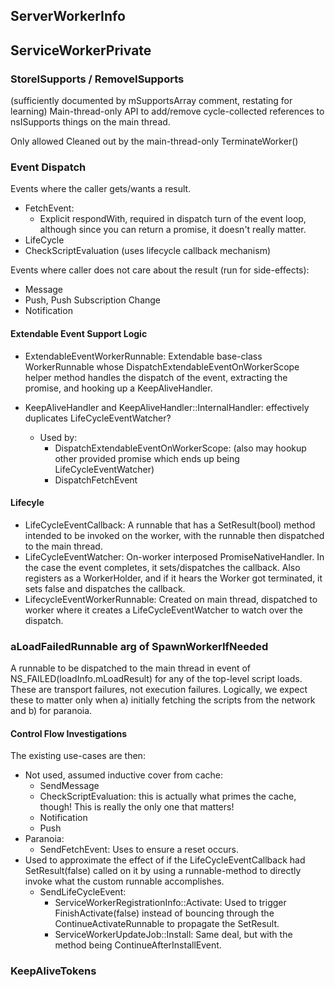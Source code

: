 ## ServerWorkerInfo ##



## ServiceWorkerPrivate ##

### StoreISupports / RemoveISupports ###

(sufficiently documented by mSupportsArray comment, restating for learning)
Main-thread-only API to add/remove cycle-collected references to nsISupports
things on the main thread.

Only allowed Cleaned out by the main-thread-only TerminateWorker()

### Event Dispatch ###

Events where the caller gets/wants a result.
* FetchEvent:
  * Explicit respondWith, required in dispatch turn of the event loop, although
    since you can return a promise, it doesn't really matter.
* LifeCycle
* CheckScriptEvaluation (uses lifecycle callback mechanism)

Events where caller does not care about the result (run for side-effects):
* Message
* Push, Push Subscription Change
* Notification

#### Extendable Event Support Logic ####

* ExtendableEventWorkerRunnable: Extendable base-class WorkerRunnable whose
  DispatchExtendableEventOnWorkerScope helper method handles the dispatch of
  the event, extracting the promise, and hooking up a KeepAliveHandler.

* KeepAliveHandler and KeepAliveHandler::InternalHandler: effectively duplicates
  LifeCycleEventWatcher?
  * Used by:
    * DispatchExtendableEventOnWorkerScope: (also may hookup other provided
      promise which ends up being LifeCycleEventWatcher)
    * DispatchFetchEvent


#### Lifecyle ####

* LifeCycleEventCallback: A runnable that has a SetResult(bool) method intended
  to be invoked on the worker, with the runnable then dispatched to the main
  thread.
* LifeCycleEventWatcher: On-worker interposed PromiseNativeHandler.  In the
  case the event completes, it sets/dispatches the callback.  Also registers as
  a WorkerHolder, and if it hears the Worker got terminated, it sets false and
  dispatches the callback.
* LifecycleEventWorkerRunnable: Created on main thread, dispatched to worker
  where it creates a LifeCycleEventWatcher to watch over the dispatch.

### aLoadFailedRunnable arg of SpawnWorkerIfNeeded ###

A runnable to be dispatched to the main thread in event of
NS_FAILED(loadInfo.mLoadResult) for any of the top-level script loads.  These
are transport failures, not execution failures.  Logically, we expect these to
matter only when a) initially fetching the scripts from the network and b) for
paranoia.

#### Control Flow Investigations ####

The existing use-cases are then:
* Not used, assumed inductive cover from cache:
  * SendMessage
  * CheckScriptEvaluation: this is actually what primes the cache, though!  This
    is really the only one that matters!
  * Notification
  * Push
* Paranoia:
  * SendFetchEvent: Uses to ensure a reset occurs.
* Used to approximate the effect of if the LifeCycleEventCallback had
  SetResult(false) called on it by using a runnable-method to directly invoke
  what the custom runnable accomplishes.
  * SendLifeCycleEvent:
    * ServiceWorkerRegistrationInfo::Activate: Used to trigger
      FinishActivate(false) instead of bouncing through the
      ContinueActivateRunnable to propagate the SetResult.
    * ServiceWorkerUpdateJob::Install: Same deal, but with the method being
      ContinueAfterInstallEvent.

### KeepAliveTokens ###
